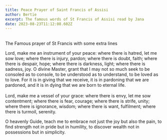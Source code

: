 ```yaml
---
title: Peace Prayer of Saint Francis of Assisi
author: Bertie
excerpt: The famous words of St Francis of Assisi read by Jana
date: 2023-08-23T11:12:08.602Z
---
```


\
The Famous prayer of St Francis with some extra lines

Lord, make me an instrument of your peace:
where there is hatred, let me sow love;
where there is injury, pardon;
where there is doubt, faith;
where there is despair, hope;
where there is darkness, light;
where there is sadness, joy.
O divine Master, grant that I may not so much seek
to be consoled as to console,
to be understood as to understand,
to be loved as to love.
For it is in giving that we receive,
it is in pardoning that we are pardoned,
and it is in dying that we are born to eternal life.\
\
Lord, make me a vessel of your grace:
where there is envy, let me sow contentment;
where there is fear, courage;
where there is strife, unity;
where there is ignorance, wisdom;
where there is want, fulfilment;
where there is turmoil, serenity.

O heavenly Guide, teach me to embrace
not just the joy but also the pain,
to find strength not in pride but in humility,
to discover wealth not in possessions but in simplicity.
